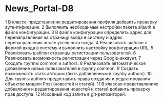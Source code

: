 # News_Portal-D8
1 В классе-представлении редактирования профиля добавить проверку аутентификации.
2 Выполнить необходимые настройки пакета allauth в файле конфигурации.
3 В файле конфигурации определить адрес для перенаправления на страницу входа в систему и адрес перенаправления после успешного входа.
4 Реализовать шаблон с формой входа в систему и выполнить настройку конфигурации URL.
5 Реализовать шаблон страницы регистрации пользователей.
6 Реализовать возможность регистрации через Google-аккаунт.
7 Создать группы common и authors.
8 Реализовать автоматическое добавление новых пользователей в группу common.
9 Создать возможность стать автором (быть добавленным в группу authors).
10 Для группы authors предоставить права создания и редактирования объектов модели Post (новостей и статей).
11 В классах-представлениях добавления и редактирования новостей и статей добавить проверку прав доступа.
12 Исходный код залить в git-репозиторий.
